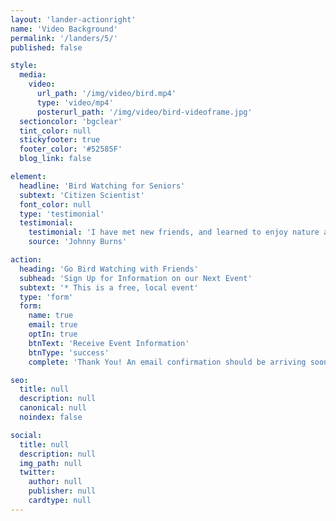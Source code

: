 ```yaml
---
layout: 'lander-actionright'
name: 'Video Background'
permalink: '/landers/5/'
published: false

style:
  media:
    video:
      url_path: '/img/video/bird.mp4'
      type: 'video/mp4'
      posterurl_path: '/img/video/bird-videoframe.jpg'
  sectioncolor: 'bgclear'
  tint_color: null
  stickyfooter: true
  footer_color: '#52585F'
  blog_link: false

element:
  headline: 'Bird Watching for Seniors'
  subtext: 'Citizen Scientist'
  font_color: null
  type: 'testimonial'
  testimonial:
    testimonial: 'I have met new friends, and learned to enjoy nature again.'
    source: 'Johnny Burns'

action:
  heading: 'Go Bird Watching with Friends'
  subhead: 'Sign Up for Information on our Next Event'
  subtext: '* This is a free, local event'
  type: 'form'
  form:
    name: true
    email: true
    optIn: true
    btnText: 'Receive Event Information'
    btnType: 'success'
    complete: 'Thank You! An email confirmation should be arriving soon.'

seo:
  title: null
  description: null
  canonical: null
  noindex: false

social:
  title: null
  description: null
  img_path: null
  twitter:
    author: null
    publisher: null
    cardtype: null
---
```

